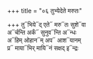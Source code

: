 +++
title = "०६ तुभ्येदेते मरुतः"

+++
तु᳓भिये᳓द् एते᳓ मरु᳓तः सुशे᳓वा  
अ᳓र्चन्ति अर्कं᳓ सुनुव᳓न्ति अ᳓न्धः  
अ᳓हिम् ओहान᳓म् अप᳓ आश᳓यानम्  
प्र᳓ माया᳓भिर् मायि᳓नं सक्षद् इ᳓न्द्रः